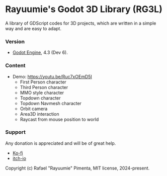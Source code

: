# Rayuumie's Godot 3D Library (RG3L)
A library of GDScript codes for 3D projects, which are written in a simple way and are easy to adapt.


### Version
- [Godot Engine](https://godotengine.org/), 4.3 (Dev 6).


### Content
* Demo: https://youtu.be/Ruc7xOEmD5I
	* First Person character
	* Third Person character
	* MMO style character
	* Topdown character
	* Topdown Navmesh character
	* Orbit camera
	* Area3D interaction
	* Raycast from mouse position to world

	
### Support
Any donation is appreciated and will be of great help.
- [Ko-fi](https://ko-fi.com/rayuumie)
- [itch-io](https://rayuumie.itch.io/)


Copyright (c) Rafael "Rayuumie" Pimenta, MIT license, 2024-present.
